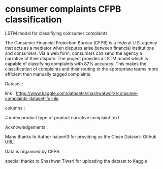 # consumer complaints CFPB classification
LSTM model for classifiying coinsumer complaints

The Consumer Financial Protection Bureau (CFPB) is a federal U.S. agency that acts as a mediator when disputes arise between financial institutions and consumers. Via a web form, consumers can send the agency a narrative of their dispute. The project provides a LSTM model which is capable of classifying complaints with 87% accuracy. This makes the classification of complaints and their routing to the appropriate teams more efficient than manually tagged complaints.

Dataset :

link : https://www.kaggle.com/datasets/shashwatwork/consume-complaints-dataset-fo-nlp

columns :

\# 		index
product 	type of product
narrative	complaint text


Acknowledgements :

Many thanks to Author halpert3 for providing us the Clean Dataset- Github URL.

Data is organised by CFPB.

special thanks to Shashwat Tiwari for uploading the dataset to Kaggle


